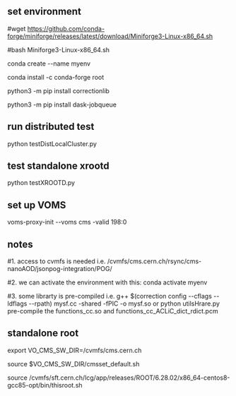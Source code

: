 ## set environment

#wget https://github.com/conda-forge/miniforge/releases/latest/download/Miniforge3-Linux-x86_64.sh

#bash Miniforge3-Linux-x86_64.sh

conda create --name myenv

conda install -c conda-forge root

python3 -m pip install correctionlib

python3 -m pip install dask-jobqueue

## run distributed test
python testDistLocalCluster.py

## test standalone xrootd
python testXROOTD.py

## set up VOMS
voms-proxy-init  --voms cms -valid 198:0

## notes
#1. access to cvmfs is needed i.e. /cvmfs/cms.cern.ch/rsync/cms-nanoAOD/jsonpog-integration/POG/

#2. we can activate the environment with this: conda activate myenv

#3. some librarty is pre-compiled i.e. g++ $(correction config --cflags --ldflags --rpath) mysf.cc -shared -fPIC -o mysf.so 
or python utilsHrare.py pre-compile the functions_cc.so and functions_cc_ACLiC_dict_rdict.pcm

## standalone root
export VO_CMS_SW_DIR=/cvmfs/cms.cern.ch

source $VO_CMS_SW_DIR/cmsset_default.sh

source /cvmfs/sft.cern.ch/lcg/app/releases/ROOT/6.28.02/x86_64-centos8-gcc85-opt/bin/thisroot.sh
